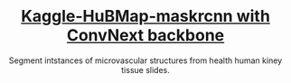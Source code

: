 <br />
<p align="center">
  
  <h1 align="center">  <a href="https://www.w3schools.com/">Kaggle-HuBMap-maskrcnn with ConvNext backbone</a></h1>

  <p align="center">
    Segment intstances of microvascular structures from health human kiney tissue slides.
    <br />
  </p>
</p>

